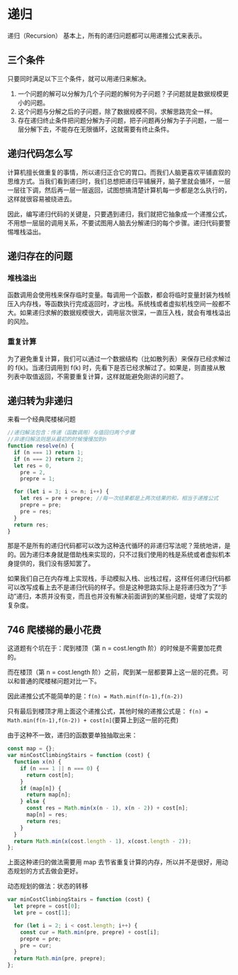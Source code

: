 # 递归

递归（Recursion）
基本上，所有的递归问题都可以用递推公式来表示。

## 三个条件

只要同时满足以下三个条件，就可以用递归来解决。

1. 一个问题的解可以分解为几个子问题的解何为子问题？子问题就是数据规模更小的问题。
2. 这个问题与分解之后的子问题，除了数据规模不同，求解思路完全一样。
3. 存在递归终止条件把问题分解为子问题，把子问题再分解为子子问题，一层一层分解下去，不能存在无限循环，这就需要有终止条件。

## 递归代码怎么写

计算机擅长做重复的事情，所以递归正合它的胃口。而我们人脑更喜欢平铺直叙的思维方式。当我们看到递归时，我们总想把递归平铺展开，脑子里就会循环，一层一层往下调，然后再一层一层返回，试图想搞清楚计算机每一步都是怎么执行的，这样就很容易被绕进去。

因此，编写递归代码的关键是，只要遇到递归，我们就把它抽象成一个递推公式，不用想一层层的调用关系，不要试图用人脑去分解递归的每个步骤。递归代码要警惕堆栈溢出。

## 递归存在的问题

### 堆栈溢出

函数调用会使用栈来保存临时变量。每调用一个函数，都会将临时变量封装为栈帧压入内存栈，等函数执行完成返回时，才出栈。系统栈或者虚拟机栈空间一般都不大。如果递归求解的数据规模很大，调用层次很深，一直压入栈，就会有堆栈溢出的风险。

### 重复计算

为了避免重复计算，我们可以通过一个数据结构（比如散列表）来保存已经求解过的 f(k)。当递归调用到 f(k) 时，先看下是否已经求解过了。如果是，则直接从散列表中取值返回，不需要重复计算，这样就能避免刚讲的问题了。

## 递归转为非递归

来看一个经典爬楼梯问题

```js
//递归解法包含：传递（函数调用）与值回归两个步骤
//非递归解法则是从最初的时候慢慢加到n
function resolve(n) {
  if (n === 1) return 1;
  if (n === 2) return 2;
  let res = 0,
    pre = 2,
    prepre = 1;

  for (let i = 3; i <= n; i++) {
    let res = pre + prepre; //每一次结果都是上两次结果的和，相当于递推公式
    prepre = pre;
    pre = res;
  }
  return res;
}
```

那是不是所有的递归代码都可以改为这种迭代循环的非递归写法呢？笼统地讲，是的。因为递归本身就是借助栈来实现的，只不过我们使用的栈是系统或者虚拟机本身提供的，我们没有感知罢了。

如果我们自己在内存堆上实现栈，手动模拟入栈、出栈过程，这样任何递归代码都可以改写成看上去不是递归代码的样子。但是这种思路实际上是将递归改为了“手动”递归，本质并没有变，而且也并没有解决前面讲到的某些问题，徒增了实现的复杂度。

## 746 爬楼梯的最小花费

这道题有个坑在于：爬到楼顶（第 n = cost.length 阶）的时候是不需要加花费的。

而在楼顶（第 n = cost.length 阶）之前，爬到某一层都要算上这一层的花费。可以和普通的爬楼梯问题对比一下。

因此递推公式不能简单的是：`f(n) = Math.min(f(n-1),f(n-2))`

只有最后到楼顶才用上面这个递推公式，其他时候的递推公式是：
`f(n) = Math.min(f(n-1),f(n-2)) + cost[n]`(要算上到这一层的花费)

由于这种不一致，递归的函数要单独抽取出来：

```js
const map = {};
var minCostClimbingStairs = function (cost) {
  function x(n) {
    if (n === 1 || n === 0) {
      return cost[n];
    }
    if (map[n]) {
      return map[n];
    } else {
      const res = Math.min(x(n - 1), x(n - 2)) + cost[n];
      map[n] = res;
      return res;
    }
  }
  return Math.min(x(cost.length - 1), x(cost.length - 2));
};
```

上面这种递归的做法需要用 map 去节省重复计算的内存，所以并不是很好，用动态规划的方式去做会更好。

动态规划的做法：状态的转移

```js
var minCostClimbingStairs = function (cost) {
  let prepre = cost[0];
  let pre = cost[1];

  for (let i = 2; i < cost.length; i++) {
    const cur = Math.min(pre, prepre) + cost[i];
    prepre = pre;
    pre = cur;
  }
  return Math.min(pre, prepre);
};
```
